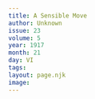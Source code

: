 ```yaml
---
title: A Sensible Move
author: Unknown
issue: 23
volume: 5
year: 1917
month: 21
day: VI
tags:
layout: page.njk
image:
---
```



